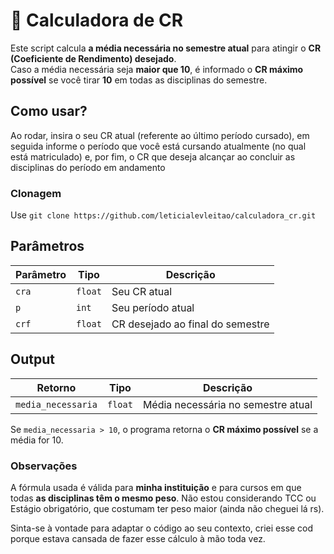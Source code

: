 # 🧮 Calculadora de CR

Este script calcula **a média necessária no semestre atual** para atingir o **CR (Coeficiente de Rendimento) desejado**.  
Caso a média necessária seja **maior que 10**, é informado o **CR máximo possível** se você tirar **10** em todas as disciplinas do semestre.

## Como usar?
Ao rodar, insira o seu CR atual (referente ao último período cursado), em seguida informe o período que você está cursando atualmente (no qual está matriculado) e, por fim, o CR que deseja alcançar ao concluir as disciplinas do período em andamento

### Clonagem
Use `git clone https://github.com/leticialevleitao/calculadora_cr.git`
## Parâmetros

| Parâmetro | Tipo  | Descrição |
|------------|--------|------------|
| `cra` | `float` | Seu CR atual |
| `p` | `int` | Seu período atual |
| `crf` | `float` | CR desejado ao final do semestre |

## Output

| Retorno | Tipo | Descrição |
|----------|------|------------|
| `media_necessaria` | `float` | Média necessária no semestre atual |

Se `media_necessaria > 10`, o programa retorna o **CR máximo possível** se a média for 10.

### Observações

A fórmula usada é válida para **minha instituição** e para cursos em que todas **as disciplinas têm o mesmo peso**.
Não estou considerando TCC ou Estágio obrigatório, que costumam ter peso maior (ainda não cheguei lá rs).

Sinta-se à vontade para adaptar o código ao seu contexto, criei esse cod porque estava cansada de fazer esse cálculo à mão toda vez.
